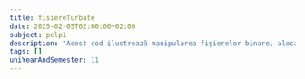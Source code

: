 ```yaml
---
title: fisiereTurbate
date: 2025-02-05T02:00:00+02:00
subject: pclp1
description: "Acest cod ilustrează manipularea fișierelor binare, alocarea dinamică a memoriei pentru matrici, utilizarea pointerilor și transmiterea funcțiilor ca argumente. Concepte fundamentale C."
tags: []
uniYearAndSemester: 11
---
```


